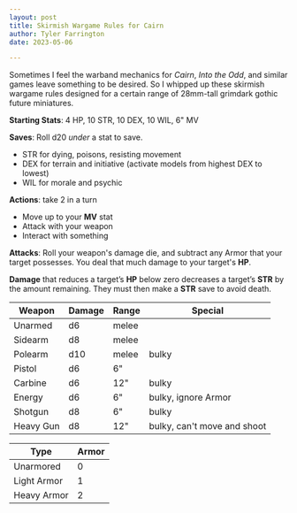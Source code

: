 ```yaml
---
layout: post
title: Skirmish Wargame Rules for Cairn
author: Tyler Farrington
date: 2023-05-06

---
```


Sometimes I feel the warband mechanics for *Cairn*, *Into the Odd*, and similar games leave something to be desired. So I whipped up these skirmish wargame rules designed for a certain range of 28mm-tall grimdark gothic future miniatures.

**Starting Stats**: 4 HP, 10 STR, 10 DEX, 10 WIL, 6" MV

**Saves**: Roll d20 *under* a stat to save.

- STR for dying, poisons, resisting movement
- DEX for terrain and initiative (activate models from highest DEX to lowest)
- WIL for morale and psychic

**Actions**: take 2 in a turn

- Move up to your **MV** stat
- Attack with your weapon
- Interact with something

**Attacks**: Roll your weapon's damage die, and subtract any Armor that your target possesses. You deal that much damage to your target's **HP**.

**Damage** that reduces a target’s **HP** below zero decreases a target’s **STR** by the amount remaining. They must then make a **STR** save to avoid death.

| Weapon    | Damage | Range | Special                     |
|-----------|--------|-------|-----------------------------|
| Unarmed   | d6     | melee |                             |
| Sidearm   | d8     | melee |                             |
| Polearm   | d10    | melee | bulky                       |
| Pistol    | d6     | 6"    |                             |
| Carbine   | d6     | 12"   | bulky                       |
| Energy    | d6     | 6"    | bulky, ignore Armor         |
| Shotgun   | d8     | 6"    | bulky                       |
| Heavy Gun | d8     | 12"   | bulky, can't move and shoot |

| Type        | Armor |
|-------------|-------|
| Unarmored   | 0     |
| Light Armor | 1     |
| Heavy Armor | 2     |
